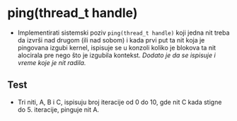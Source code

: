 # ping(thread_t handle)

* Implementirati sistemski poziv `ping(thread_t handle)` koji jedna nit treba da izvrši nad drugom (ili nad sobom) i kada prvi put ta nit koja je pingovana izgubi kernel, ispisuje se u konzoli koliko je blokova ta nit alocirala pre nego što je izgubila kontekst.
  *Dodato je da se ispisuje i vreme koje je nit radila.*

## Test

* Tri niti, A, B i C, ispisuju broj iteracije od 0 do 10, gde nit C kada stigne do 5. iteracije, pinguje nit A.
